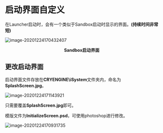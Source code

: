 # 启动界面自定义

在Launcher启动时，会有一个类似于Sandbox启动时显示的界面。**(持续时间非常短)**

![image-20201224170432407](https://gitee.com/Azureusbin/pic-lib/raw/master/imags/20201224170439.png)

<center><b>Sandbox启动界面</b></center>

## 更改启动界面

启动界面文件存放在**CRYENGINE\iSystem**文件夹内，命名为**SplashScreen.jpg**。

![image-20201224171143921](https://gitee.com/Azureusbin/pic-lib/raw/master/imags/20201224171143.png)

只需要覆盖**SplashScreen.jpg**即可。



模版文件为**InitializeScreen.psd**，可使用photoshop进行修改。

![image-20201224170931735](https://gitee.com/Azureusbin/pic-lib/raw/master/imags/20201224170931.png)